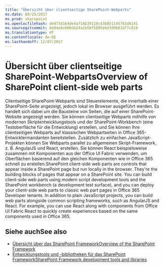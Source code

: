 ```yaml
---
title: "Übersicht über clientseitige SharePoint-Webparts"
ms.date: 09/25/2017
ms.prod: sharepoint
ms.openlocfilehash: de073d164de4a714b39110c43b051145783d6141
ms.sourcegitcommit: 0a94e0c600db24a1b5bf5895e6d3d9681bf7c810
ms.translationtype: HT
ms.contentlocale: de-DE
ms.lasthandoff: 12/07/2017
---
```

# <a name="overview-of-sharepoint-client-side-web-parts"></a><span data-ttu-id="bb038-102">Übersicht über clientseitige SharePoint-Webparts</span><span class="sxs-lookup"><span data-stu-id="bb038-102">Overview of SharePoint client-side web parts</span></span>

<span data-ttu-id="bb038-p101">Clientseitige SharePoint-Webparts sind Steuerelemente, die innerhalb einer SharePoint-Seite angezeigt, jedoch lokal im Browser ausgeführt werden. Es handelt sich dabei um die Bausteine von Seiten, die auf einer SharePoint-Website angezeigt werden. Sie können clientseitige Webparts mithilfe von modernen Skriptentwicklungstools und der SharePoint-Workbench (eine Testoberfläche für die Entwicklung) erstellen, und Sie können Ihre clientseitigen Webparts auf klassischen Webpartseiten in Office 365-Entwicklermandanten bereitstellen.  Zusätzlich zu einfachen JavaScript-Projekten können Sie Webparts parallel zu allgemeinen Skript-Framework, z. B. AngularJS und React, erstellen. Sie können React beispielsweise zusammen mit Komponenten aus der Office UI Fabric verwenden, um Oberflächen basierend auf den gleichen Komponenten wie in Office 365 schnell zu erstellen.</span><span class="sxs-lookup"><span data-stu-id="bb038-p101">SharePoint client-side web parts are controls that appear inside a SharePoint page but run locally in the browser. They're the building blocks of pages that appear on a SharePoint site. You can build client-side web parts using modern script development tools and the SharePoint workbench (a development test surface), and you can deploy your client-side web parts to classic web part pages in Office 365 Developer tenants.  In addition to plain JavaScript projects, you can build web parts alongside common scripting frameworks, such as AngularJS and React. For example, you can use React along with components from Office UI Fabric React to quickly create experiences based on the same components used in Office 365.</span></span>

## <a name="see-also"></a><span data-ttu-id="bb038-108">Siehe auch</span><span class="sxs-lookup"><span data-stu-id="bb038-108">See also</span></span>

- [<span data-ttu-id="bb038-109">Übersicht über das SharePoint Framework</span><span class="sxs-lookup"><span data-stu-id="bb038-109">Overview of the SharePoint Framework</span></span>](../sharepoint-framework-overview.md)
- [<span data-ttu-id="bb038-110">Entwicklungstools und -bibliotheken für das SharePoint Framework</span><span class="sxs-lookup"><span data-stu-id="bb038-110">SharePoint Framework development tools and libraries</span></span>](../tools-and-libraries.md)
